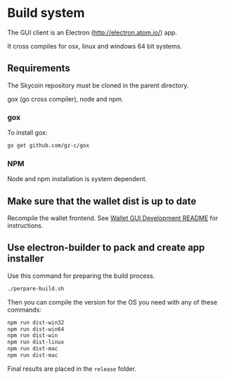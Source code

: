 # Build system

The GUI client is an Electron (http://electron.atom.io/) app.

It cross compiles for osx, linux and windows 64 bit systems.

## Requirements

The Skycoin repository must be cloned in the parent directory.

gox (go cross compiler), node and npm.

### gox

To install gox:

```sh
go get github.com/gz-c/gox
```

### NPM

Node and npm installation is system dependent.

## Make sure that the wallet dist is up to date

Recompile the wallet frontend. See [Wallet GUI Development README](../src/gui/static/README.md) for instructions.

## Use electron-builder to pack and create app installer

Use this command for preparing the build process.

```sh
./perpare-build.sh
```

Then you can compile the version for the OS you need with any of these commands:

```sh
npm run dist-win32
npm run dist-win64
npm run dist-win
npm run dist-linux
npm run dist-mac
npm run dist-mac
```

Final results are placed in the `release` folder.
